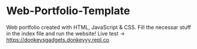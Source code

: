 # Web-Portfolio-Template
Web portfolio created with HTML, JavaScript &amp; CSS.
Fill the necessar stuff in the index file and run the website!
Live test -> https://donkeysgadgets.donkeyyy.repl.co
